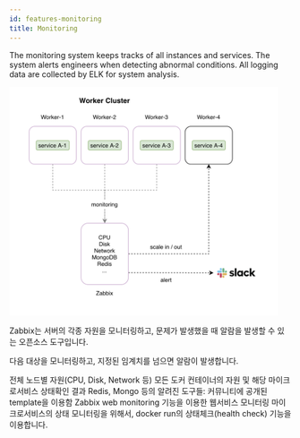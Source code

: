 ```yaml
---
id: features-monitoring
title: Monitoring
---
```


The monitoring system keeps tracks of all instances and services. The system alerts engineers when detecting abnormal conditions. All logging data are collected by ELK for system analysis.

<img src="/guide/img/turple14.png" alt="" width="480"/>


Zabbix는 서버의 각종 자원을 모니터링하고, 문제가 발생했을 때 알람을 발생할 수 있는 오픈소스 도구입니다.

다음 대상을 모니터링하고, 지정된 임계치를 넘으면 알람이 발생합니다.

전체 노드별 자원(CPU, Disk, Network 등)
모든 도커 컨테이너의 자원 및 해당 마이크로서비스 상태확인 결과
Redis, Mongo 등의 알려진 도구들: 커뮤니티에 공개된 template을 이용함
Zabbix web monitoring 기능을 이용한 웹서비스 모니터링
마이크로서비스의 상태 모니터링을 위해서, docker run의 상태체크(health check) 기능을 이용합니다.